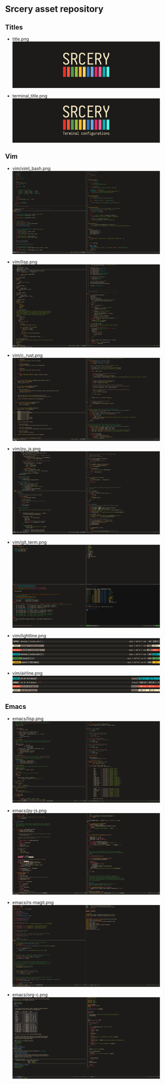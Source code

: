 # Srcery asset repository

## Titles
- title.png
  ![title.png](title.png)

- terminal_title.png
  ![terminal_title.png](terminal_title.png)

## Vim
- vim/viml_bash.png
  ![vim/viml_bash.png](vim/viml_bash.png)

- vim/lisp.png
  ![vim/lisp.png](vim/lisp.png)

- vim/c_rust.png
  ![vim/c_rust.png](vim/c_rust.png)

- vim/py_js.png
  ![vim/py_js.png](vim/py_js.png)

- vim/git_term.png
  ![vim/git_term.png](vim/git_term.png)

- vim/lightline.png
  ![vim/lightline.png](vim/lightline.png)

- vim/airline.png
  ![vim/airline.png](vim/airline.png)

## Emacs

- emacs/lisp.png
  ![emacs/lisp.png](emacs/lisp.png)

- emacs/py-js.png
  ![emacs/py-js.png](emacs/py-js.png)

- emacs/rs-magit.png
  ![emacs/rs-magit.png](emacs/rs-magit.png)

- emacs/org-c.png
  ![emacs/org-c.png](emacs/org-c.png)
